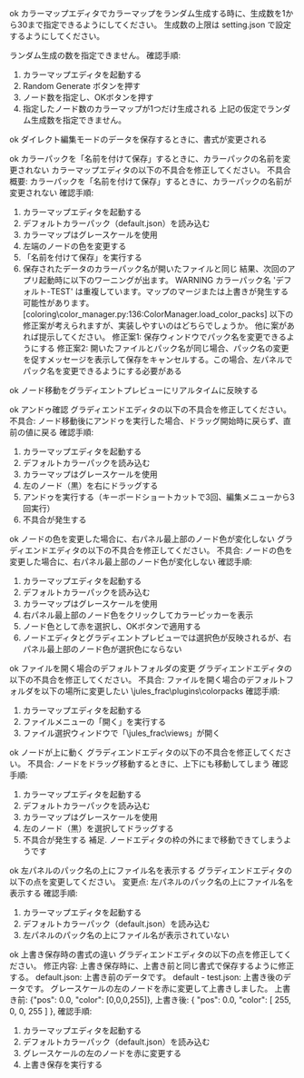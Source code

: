 ok
カラーマップエディタでカラーマップをランダム生成する時に、生成数を1から30まで指定できるようにしてください。
生成数の上限は setting.json で設定するようにしてください。

ランダム生成の数を指定できません。
確認手順:
1. カラーマップエディタを起動する
2. Random Generate ボタンを押す
3. ノード数を指定し、OKボタンを押す
4. 指定したノード数のカラーマップが1つだけ生成される
上記の仮定でランダム生成数を指定できません。

ok
ダイレクト編集モードのデータを保存するときに、書式が変更される

ok
カラーパックを「名前を付けて保存」するときに、カラーパックの名前を変更されない
カラーマップエディタの以下の不具合を修正してください。
不具合概要: カラーパックを「名前を付けて保存」するときに、カラーパックの名前が変更されない
確認手順:
1. カラーマップエディタを起動する
2. デフォルトカラーパック（default.json）を読み込む
3. カラーマップはグレースケールを使用
4. 左端のノードの色を変更する
5. 「名前を付けて保存」を実行する
6. 保存されたデータのカラーパック名が開いたファイルと同じ
結果、次回のアプリ起動時に以下のワーニングが出ます。
WARNING  カラーパック名 'デフォルト-TEST' は重複しています。マップのマージまたは上書きが発生する可能性があります。 [coloring\color_manager.py:136:ColorManager.load_color_packs]
以下の修正案が考えられますが、実装しやすいのはどちらでしょうか。
他に案があれば提示してください。
修正案1: 保存ウィンドウでパック名を変更できるようにする
修正案2: 開いたファイルとパック名が同じ場合、パック名の変更を促すメッセージを表示して保存をキャンセルする。この場合、左パネルでパック名を変更できるようにする必要がある

ok
ノード移動をグラディエントプレビューにリアルタイムに反映する

ok
アンドゥ確認
グラディエンドエディタの以下の不具合を修正してください。
不具合: ノード移動後にアンドゥを実行した場合、ドラッグ開始時に戻らず、直前の値に戻る
確認手順:
1. カラーマップエディタを起動する
2. デフォルトカラーパックを読み込む
3. カラーマップはグレースケールを使用
4. 左のノード（黒）を右にドラッグする
5. アンドゥを実行する（キーボードショートカットで3回、編集メニューから3回実行）
6. 不具合が発生する

ok
ノードの色を変更した場合に、右パネル最上部のノード色が変化しない
グラディエンドエディタの以下の不具合を修正してください。
不具合: ノードの色を変更した場合に、右パネル最上部のノード色が変化しない
確認手順:
1. カラーマップエディタを起動する
2. デフォルトカラーパックを読み込む
3. カラーマップはグレースケールを使用
4. 右パネル最上部のノード色をクリックしてカラーピッカーを表示
5. ノード色として赤を選択し、OKボタンで適用する
6. ノードエディタとグラディエントプレビューでは選択色が反映されるが、右パネル最上部のノード色が選択色にならない

ok
ファイルを開く場合のデフォルトフォルダの変更
グラディエンドエディタの以下の不具合を修正してください。
不具合: ファイルを開く場合のデフォルトフォルダを以下の場所に変更したい
\jules_frac\plugins\colorpacks
確認手順:
1. カラーマップエディタを起動する
2. ファイルメニューの「開く」を実行する
3. ファイル選択ウィンドウで「\jules_frac\views」が開く

ok
ノードが上に動く
グラディエンドエディタの以下の不具合を修正してください。
不具合: ノードをドラッグ移動するときに、上下にも移動してしまう
確認手順:
1. カラーマップエディタを起動する
2. デフォルトカラーパックを読み込む
3. カラーマップはグレースケールを使用
4. 左のノード（黒）を選択してドラッグする
5. 不具合が発生する
補足. ノードエディタの枠の外にまで移動できてしまうようです

ok
左パネルのパック名の上にファイル名を表示する
グラディエンドエディタの以下の点を変更してください。
変更点: 左パネルのパック名の上にファイル名を表示する
確認手順:
1. カラーマップエディタを起動する
2. デフォルトカラーパック（default.json）を読み込む
3. 左パネルのパック名の上にファイル名が表示されていない

ok
上書き保存時の書式の違い
グラディエンドエディタの以下の点を修正してください。
修正内容: 上書き保存時に、上書き前と同じ書式で保存するように修正する。
default.json: 上書き前のデータです。
default - test.json: 上書き後のデータです。
グレースケールの左のノードを赤に変更して上書きしました。
上書き前:
                {"pos": 0.0, "color": [0,0,0,255]},
上書き後:
        {
          "pos": 0.0,
          "color": [
            255,
            0,
            0,
            255
          ]
        },
確認手順:
1. カラーマップエディタを起動する
2. デフォルトカラーパック（default.json）を読み込む
3. グレースケールの左のノードを赤に変更する
4. 上書き保存を実行する

